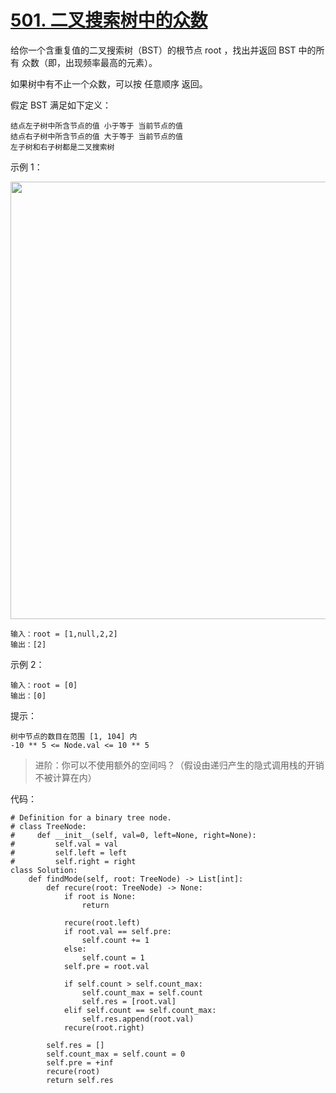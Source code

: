# [501. 二叉搜索树中的众数](https://leetcode-cn.com/problems/find-mode-in-binary-search-tree/)

给你一个含重复值的二叉搜索树（BST）的根节点 root ，找出并返回 BST 中的所有 众数（即，出现频率最高的元素）。

如果树中有不止一个众数，可以按 任意顺序 返回。

假定 BST 满足如下定义：
```
结点左子树中所含节点的值 小于等于 当前节点的值
结点右子树中所含节点的值 大于等于 当前节点的值
左子树和右子树都是二叉搜索树
```

示例 1：

<img src="https://assets.leetcode.com/uploads/2021/03/11/mode-tree.jpg" width="700" />

```
输入：root = [1,null,2,2]
输出：[2]
```
示例 2：
```
输入：root = [0]
输出：[0]
```

提示：
```
树中节点的数目在范围 [1, 104] 内
-10 ** 5 <= Node.val <= 10 ** 5
```

> 进阶：你可以不使用额外的空间吗？（假设由递归产生的隐式调用栈的开销不被计算在内）

代码：
```python3
# Definition for a binary tree node.
# class TreeNode:
#     def __init__(self, val=0, left=None, right=None):
#         self.val = val
#         self.left = left
#         self.right = right
class Solution:
    def findMode(self, root: TreeNode) -> List[int]:
        def recure(root: TreeNode) -> None:
            if root is None:
                return
            
            recure(root.left)
            if root.val == self.pre:
                self.count += 1
            else:
                self.count = 1
            self.pre = root.val
            
            if self.count > self.count_max:
                self.count_max = self.count
                self.res = [root.val]
            elif self.count == self.count_max:
                self.res.append(root.val)
            recure(root.right)

        self.res = []
        self.count_max = self.count = 0
        self.pre = +inf
        recure(root)
        return self.res
```